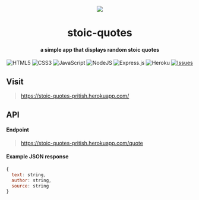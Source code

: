 <p align="center">
  <img src="https://imgur.com/ZuXE0Oh.png" />
</p>

<h1 align="center"> stoic-quotes </h1>
<h4 align="center"> a simple app that displays random stoic quotes </h4>

<div align="center">

![HTML5](https://img.shields.io/badge/html5-%23E34F26.svg?style=for-the-badge&logo=html5&logoColor=white)
![CSS3](https://img.shields.io/badge/css3-%231572B6.svg?style=for-the-badge&logo=css3&logoColor=white)
![JavaScript](https://img.shields.io/badge/javascript-%23323330.svg?style=for-the-badge&logo=javascript&logoColor=%23F7DF1E)
![NodeJS](https://img.shields.io/badge/node.js-6DA55F?style=for-the-badge&logo=node.js&logoColor=white)
![Express.js](https://img.shields.io/badge/express.js-%23404d59.svg?style=for-the-badge&logo=express&logoColor=%2361DAFB)
![Heroku](https://img.shields.io/badge/heroku-%23430098.svg?style=for-the-badge&logo=heroku&logoColor=white)
[![Issues](https://img.shields.io/github/issues/PritishMishraa/stoic-quotes?style=for-the-badge)](https://github.com/PritishMishraa/stoic-quotes/issues)

</div>

## Visit

> https://stoic-quotes-pritish.herokuapp.com/

## API

#### Endpoint
> https://stoic-quotes-pritish.herokuapp.com/quote

#### Example JSON response

```js
{
  text: string,
  author: string,
  source: string
}
```

<br>
<br>
